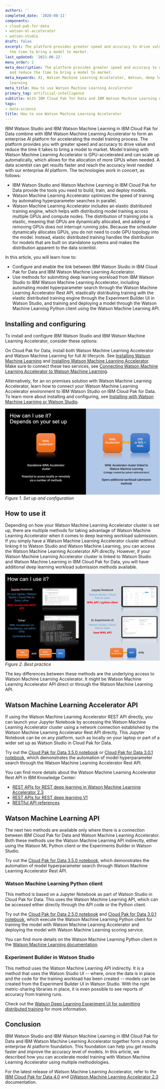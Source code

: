 ```yaml
---
authors: ''
completed_date: '2020-08-11'
components:
- cloud-pak-for-data
- watson-ml-accelerator
- watson-studio
draft: false
excerpt: The platform provides greater speed and accuracy to drive value and reduce
  the time to bring a model to market.
last_updated: '2021-06-22'
menu_order: 2
meta_description: The platform provides greater speed and accuracy to drive value
  and reduce the time to bring a model to market.
meta_keywords: AI, Watson Machine Learning Accelerator, Watson, deep learning, machine
  learning
meta_title: How to use Watson Machine Learning Accelerator
primary_tag: artificial-intelligence
subtitle: With IBM Cloud Pak for Data and IBM Watson Machine Learning Accelerator
tags:
- data-science
title: How to use Watson Machine Learning Accelerator
---
```


IBM Watson Studio and IBM Watson Machine Learning in IBM Cloud Pak for Data combine with IBM Watson Machine Learning Accelerator to form an enterprise AI platform for accelerating the model training process. The platform provides you with greater speed and accuracy to drive value and reduce the time it takes to bring a model to market. Model training with Watson Machine Learning Accelerator is GPU-accelerated and can scale up automatically, which allows for the allocation of more GPUs when needed. A data scientist can get results faster and reach the accuracy level needed with our enterprise AI platform. The technologies work in concert, as follows:

* IBM Watson Studio and Watson Machine Learning in IBM Cloud Pak for Data provide the tools you need to build, train, and deploy models.
* Watson Machine Learning Accelerator optimizes the speed of training by automating hyperparameter searches in parallel.
* Watson Machine Learning Accelerator includes an elastic distributed training engine, which helps with distributing model training across multiple GPUs and compute nodes. The distribution of training jobs is elastic, meaning that GPUs are dynamically allocated, and adding or removing GPUs does not interrupt running jobs. Because the scheduler dynamically allocates GPUs, you do not need to code GPU topology into the model. Instead, elastic distributed training handles the distribution for models that are built on standalone systems and makes the distribution apparent to the data scientist.

In this article, you will learn how to:

* Configure and enable the link between IBM Watson Studio in IBM Cloud Pak for Data and IBM Watson Machine Learning Accelerator.
* Use methods for submitting deep learning workload from IBM Watson Studio to IBM Watson Machine Learning Accelerator, including automating model hyperparameter search through the Watson Machine Learning Accelerator Rest API, elastically distributing training with the elastic distributed training engine through the Experiment Builder UI in Watson Studio, and training and deploying a model through the Watson Machine Learning Python client using the Watson Machine Learning API.

## Installing and configuring

To install and configure IBM Watson Studio and IBM Watson Machine Learning Accelerator, consider these options: 

On Cloud Pak for Data, install both Watson Machine Learning Accelerator and Watson Machine Learning for full AI lifecycle. See <a href="https://www.ibm.com/docs/en/SSQNUZ_4.0/svc-wml/wml-install.html" target="_blank" rel="noopener noreferrer">Installing Watson Machine Learning</a> and <a href="https://www.ibm.com/docs/en/SSQNUZ_4.0/svc-wmla/wmla-install-overview.html" target="_blank" rel="noopener noreferrer">Installing Watson Machine Learning Accelerator</a>. Make sure to connect these two services, see <a href="https://www.ibm.com/docs/en/SSQNUZ_4.0/svc-wmla/wmla-connect-wml.html" target="_blank" rel="noopener noreferrer">Connecting Watson Machine Learning Accelerator to Watson Machine Learning</a>.

Alternatively, for an on premises solution with Watson Machine Learning Accelerator, learn how to connect your Watson Machine Learning Accelerator environment to IBM Watson Studio on IBM Cloud Pak for Data. To learn more about installing and configuring, see <a href="https://www.ibm.com/docs/en/SSFHA8_1.2.3/wmla_wsl_wml_install.html" target="_blank" rel="noopener noreferrer">Installing with Watson Machine Learning or Watson Studio</a>.

![Setup and configuration](images/fig1.jpg)
*Figure 1. Set up and configuration*

## How to use it

Depending on how your Watson Machine Learning Accelerator cluster is set up, there are multiple methods for taking advantage of Watson Machine Learning Accelerator when it comes to deep learning workload submission. If you simply have a Watson Machine Learning Accelerator cluster without linking it to Watson Studio and Watson Machine Learning, you can access the Watson Machine Learning Accelerator API directly. However, if your Watson Machine Learning Accelerator cluster is linked to Watson Studio and Watson Machine Learning in IBM Cloud Pak for Data, you will have additional deep learning workload submission methods available.

![Best practice](images/fig2.jpg)
*Figure 2. Best practice*

The key differences between these methods are the underlying access to Watson Machine Learning Accelerator. It might be Watson Machine Learning Accelerator API direct or through the Watson Machine Learning API.

## Watson Machine Learning Accelerator API

If using the Watson Machine Learning Accelerator REST API directly, you can launch your Jupyter Notebook by accessing the Watson Machine Learning Accelerator cluster using a network connection established by the Watson Machine Learning Accelerator Rest API directly. This Jupyter Notebook can be on any platform, such as locally on your laptop or part of a wider set up as Watson Studio in Cloud Pak for Data.

Try out the <a href="https://github.com/IBM/wmla-assets/blob/master/dli-learning-path/tutorials-cpd-wmla/CPD3.5.0-model-hyperparameter-optimization-via-wmla-api.ipynb" target="_blank" rel="noopener noreferrer">Cloud Pak for Data 3.5.0 notebook</a> or <a href="https://github.com/IBM/wmla-assets/blob/master/dli-learning-path/tutorials-cpd-wmla/05-wmla-api-submitting-hyperparameter-optimization.ipynb" target="_blank" rel="noopener noreferrer">Cloud Pak for Data 3.0.1 notebook</a>, which demonstrates the automation of model hyperparameter search through the Watson Machine Learning Accelerator Rest API.

You can find more details about the Watson Machine Learning Accelerator Rest API in IBM Knowledge Center:

* <a href="https://www.ibm.com/docs/en/SSFHA8_2.3.0/cm/deeplearning.html" target="_blank" rel="noopener noreferrer">REST APIs for REST deep learning in Watson Machine Learning Accelerator 2.3</a>
* <a href="https://www.ibm.com/docs/en/SSFHA8_1.2.3/cm/deeplearning.html" target="_blank" rel="noopener noreferrer">REST APIs for REST deep learning V1</a>
* <a href="https://www.ibm.com/docs/en/SSZU2E_2.5.0/reference_s/api_references.html" target="_blank" rel="noopener noreferrer">RESTful API references</a>

## Watson Machine Learning API

The next two methods are available only where there is a connection between IBM Cloud Pak for Data and Watson Machine Learning Accelerator. Both these methods use the Watson Machine Learning API indirectly, either using the Watson ML Python client or the Experiments Builder in Watson Studio.

Try out the <a href="https://github.com/IBM/wmla-assets/blob/master/dli-learning-path/tutorials-cpd-wmla/CPD3.5.0-model-train-in-wmla-via-wml-api.ipynb" target="_blank" rel="noopener noreferrer">Cloud Pak for Data 3.5.0 notebook</a>, which demonstrates the automation of model hyperparameter search through Watson Machine Learning Accelerator Rest API.

### Watson Machine Learning Python client

This method is based on a Jupyter Notebook as part of Watson Studio in Cloud Pak for Data. This uses the Watson Machine Learning API, which can be accessed either directly through the API code or the Python client.

Try out the <a href="https://github.com/IBM/wmla-assets/blob/master/dli-learning-path/tutorials-cpd-wmla/05_cpd2.5-wmla-python-client-e2e-flow.ipynb" target="_blank" rel="noopener noreferrer">Cloud Pak for Data 2.5.0 notebook</a> and <a href="https://github.com/IBM/wmla-assets/blob/master/dli-learning-path/tutorials-cpd-wmla/05_cpd3.0-wmla-python-client-e2e-flow.ipynb" target="_blank" rel="noopener noreferrer">Cloud Pak for Data 3.0.1 notebook</a>, which execute the Watson Machine Learning Python client for training the model with Watson Machine Learning Accelerator and deploying the model with Watson Machine Learning scoring service.  

You can find more details on the Watson Machine Learning Python client in the <a href="http://wml-api-pyclient-v4.mybluemix.net/" target="_blank" rel="noopener noreferrer">Watson Machine Learning documentation</a>.

### Experiment Builder in Watson Studio

This method uses the Watson Machine Learning API indirectly. It is a method that uses the Watson Studio UI -- where, once the data is in place and the code for the training workload has been created -- models can be created from the Experiment Builder UI in Watson Studio.  With the right metric-sharing libraries in place, it is even possible to see reports of accuracy from training runs.

Check out the <a href="https://www.ibm.com/docs/en/cloud-paks/cp-data/latest?topic=builder-deep-learning-experiment-tutorial" target="_blank" rel="noopener noreferrer">Watson Deep Learning Experiment UI for submitting distributed training</a> for more information.

## Conclusion

IBM Watson Studio and IBM Watson Machine Learning in IBM Cloud Pak for Data and IBM Watson Machine Learning Accelerator together form a strong enterprise AI platform foundation. This foundation can help you get results faster and improve the accuracy level of models. In this article, we described how you can accelerate model training with Watson Machine Learning Accelerator using multiple methodologies. 

For the latest release of Watson Machine Learning Accelerator, refer to the <a href="https://www.ibm.com/docs/en/SSQNUZ_4.0/svc-welcome/wmlaccelerator.html" target="_blank" rel="noopener noreferrer">IBM Cloud Pak for Data 4.0</a> and <a href="https://www.ibm.com/docs/en/SSFHA8_2.3.0/wmla_overview.html" target="_blank" rel="noopener noreferrer">GWatson Machine Learning Accelerator 2.3</a> documentation.